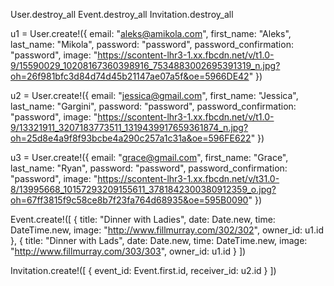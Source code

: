 User.destroy_all
Event.destroy_all
Invitation.destroy_all

u1 = User.create!({
  email: "aleks@amikola.com",
  first_name: "Aleks",
  last_name: "Mikola",
  password: "password",
  password_confirmation: "password",
  image: "https://scontent-lhr3-1.xx.fbcdn.net/v/t1.0-9/15590029_10208167360398916_7534883002695391319_n.jpg?oh=26f981bfc3d84d74d45b21147ae07a5f&oe=5966DE42"
})

u2 = User.create!({
  email: "jessica@gmail.com",
  first_name: "Jessica",
  last_name: "Gargini",
  password: "password",
  password_confirmation: "password",
  image: "https://scontent-lhr3-1.xx.fbcdn.net/v/t1.0-9/13321911_3207183773511_1319439917659361874_n.jpg?oh=25d8e4a9f8f93bcbe4a290c257a1c31a&oe=596FE622"
})

u3 = User.create!({
  email: "grace@gmail.com",
  first_name: "Grace",
  last_name: "Ryan",
  password: "password",
  password_confirmation: "password",
  image: "https://scontent-lhr3-1.xx.fbcdn.net/v/t31.0-8/13995668_10157293209155611_3781842300380912359_o.jpg?oh=67ff3815f9c58ce8b7f23fa764d68935&oe=595B0090"
})

Event.create!([
  {
    title: "Dinner with Ladies",
    date: Date.new,
    time: DateTime.new,
    image: "http://www.fillmurray.com/302/302",
    owner_id: u1.id
  },
  {
    title: "Dinner with Lads",
    date: Date.new,
    time: DateTime.new,
    image: "http://www.fillmurray.com/303/303",
    owner_id: u1.id
  }
])

Invitation.create!([
  {
    event_id: Event.first.id,
    receiver_id: u2.id
  }
])
